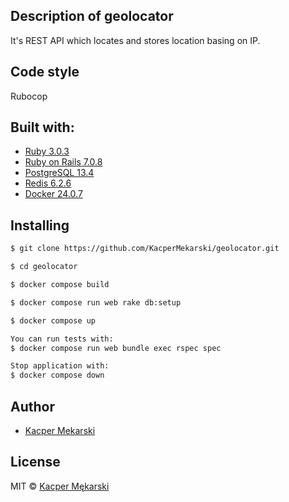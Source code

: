 ## Description of geolocator
It's REST API which locates and stores location basing on IP.

## Code style

Rubocop

## Built with:

- [Ruby 3.0.3](https://www.ruby-lang.org/en/)
- [Ruby on Rails 7.0.8](https://rubyonrails.org/)
- [PostgreSQL 13.4](https://www.postgresql.org/)
- [Redis 6.2.6](https://redis.io/)
- [Docker 24.0.7](https://www.docker.com/)

## Installing

```sh
$ git clone https://github.com/KacperMekarski/geolocator.git

$ cd geolocator

$ docker compose build

$ docker compose run web rake db:setup

$ docker compose up

You can run tests with:
$ docker compose run web bundle exec rspec spec

Stop application with:
$ docker compose down
```

## Author

* [Kacper Mekarski](https://github.com/KacperMekarski)

## License

MIT © [Kacper Mękarski](https://github.com/KacperMekarski)
